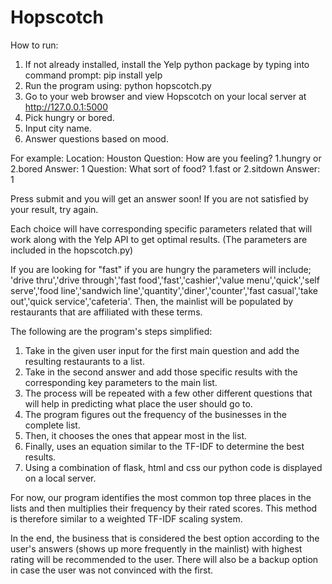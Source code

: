 # Hopscotch
How to run: 
1. If not already installed, install the Yelp python package by typing into command prompt: pip install yelp
2. Run the program using: python hopscotch.py
3. Go to your web browser and view Hopscotch on your local server at http://127.0.0.1:5000
4. Pick hungry or bored.
5. Input city name.
6. Answer questions based on mood.

For example: 
Location: Houston
Question: How are you feeling? 
1.hungry or 2.bored
Answer: 1
Question: What sort of food? 
1.fast or 2.sitdown
Answer: 1

Press submit and you will get an answer soon! If you are not satisfied by your result, try again.

Each choice will have corresponding specific parameters related that will work along with the Yelp API to get optimal results. (The parameters are included in the hopscotch.py)

If you are looking for "fast" if you are hungry the parameters will include; 'drive thru','drive through','fast food','fast','cashier','value menu','quick','self serve','food line','sandwich line','quantity','diner','counter','fast casual','take out','quick service','cafeteria'. Then, the mainlist will be populated by restaurants that are affiliated with these terms.

The following are the program's steps simplified:

1. Take in the given user input for the first main question and add the resulting restaurants to a list. 
2. Take in the second answer and add those specific results with the corresponding key parameters to the main list. 
3. The process will be repeated with a few other different questions that will help in predicting what place the user should go to.
4. The program figures out the frequency of the businesses in the complete list.
5. Then, it chooses the ones that appear most in the list.
6. Finally, uses an equation similar to the TF-IDF to determine the best results. 
7. Using a combination of flask, html and css our python code is displayed on a local server.

For now, our program identifies the most common top three places in the lists and then multiplies their frequency by their rated scores. This method is therefore similar to a weighted TF-IDF scaling system. 

In the end, the business that is considered the best option according to the user's answers (shows up more frequently in the mainlist) with highest rating will be recommended to the user. There will also be a backup option in case the user was not convinced with the first.
